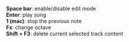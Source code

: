 **Space bar**: enable/disable edit mode  
**Enter**: play song  
**1 (mac)**: stop the previous note  
**Fx**: change octave  
**Shift + F3**: delete current selected track content  
